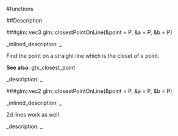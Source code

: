 #functions


<!--
_visible: True_
_advanced: False_
-->

##Description






<!----------------------------------------------------------------------------->

###glm::vec3 glm::closestPointOnLine(&point = P, &a = P, &b = P)

<!--
_syntax: glm::closestPointOnLine(&point = P, &a = P, &b = P)_
_name: glm::closestPointOnLine_
_returns: glm::vec3_
_returns_description: _
_parameters: const glm::vec3 &point=P, const glm::vec3 &a=P, const glm::vec3 &b=P_
_version_started: 0.10.0_
_version_deprecated: _
_summary: _
_constant: False_
_static: False_
_visible: True_
_advanced: False_
-->

_inlined_description: _

Find the point on a straight line which is the closet of a point.

**See also**: gtx_closest_point





_description: _







<!----------------------------------------------------------------------------->

###glm::vec2 glm::closestPointOnLine(&point = P, &a = P, &b = P)

<!--
_syntax: glm::closestPointOnLine(&point = P, &a = P, &b = P)_
_name: glm::closestPointOnLine_
_returns: glm::vec2_
_returns_description: _
_parameters: const glm::vec2 &point=P, const glm::vec2 &a=P, const glm::vec2 &b=P_
_version_started: 0.10.0_
_version_deprecated: _
_summary: _
_constant: False_
_static: False_
_visible: True_
_advanced: False_
-->

_inlined_description: _

2d lines work as well





_description: _







<!----------------------------------------------------------------------------->

